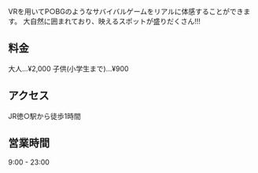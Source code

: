 VRを用いてP○BGのようなサバイバルゲームをリアルに体感することができます。
大自然に囲まれており、映えるスポットが盛りだくさん!!!

## 料金
大人…¥2,000
子供(小学生まで)…¥900

## アクセス
JR徳○駅から徒歩1時間

## 営業時間
9:00 - 23:00
